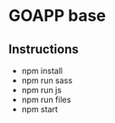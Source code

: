# GOAPP base

## Instructions

* npm install
* npm run sass
* npm run js
* npm run files
* npm start
